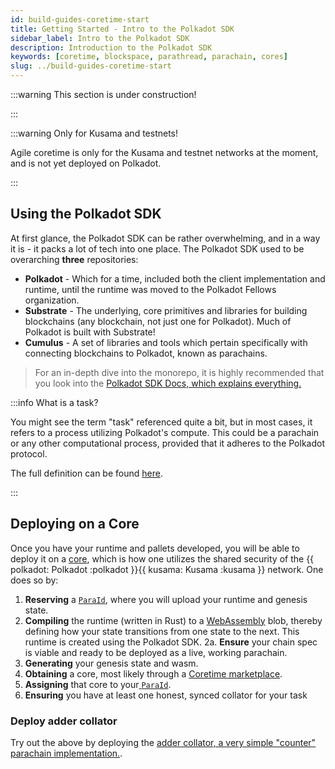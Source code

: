 ```yaml
---
id: build-guides-coretime-start
title: Getting Started - Intro to the Polkadot SDK
sidebar_label: Intro to the Polkadot SDK
description: Introduction to the Polkadot SDK
keywords: [coretime, blockspace, parathread, parachain, cores]
slug: ../build-guides-coretime-start
---
```


:::warning This section is under construction!

:::

:::warning Only for Kusama and testnets!

Agile coretime is only for the Kusama and testnet networks at the moment, and is not yet deployed on
Polkadot.

:::

## Using the Polkadot SDK

At first glance, the Polkadot SDK can be rather overwhelming, and in a way it is - it packs a lot of
tech into one place. The Polkadot SDK used to be overarching **three** repositories:

- **Polkadot** - Which for a time, included both the client implementation and runtime, until the
  runtime was moved to the Polkadot Fellows organization.
- **Substrate** - The underlying, core primitives and libraries for building blockchains (any
  blockchain, not just one for Polkadot). Much of Polkadot is built with Substrate!
- **Cumulus** - A set of libraries and tools which pertain specifically with connecting blockchains
  to Polkadot, known as parachains.

> For an in-depth dive into the monorepo, it is highly recommended that you look into the
> [Polkadot SDK Docs, which explains everything.](https://paritytech.github.io/polkadot-sdk/master/polkadot_sdk_docs/polkadot_sdk/index.html)

:::info What is a task?

You might see the term "task" referenced quite a bit, but in most cases, it refers to a process
utilizing Polkadot's compute. This could be a parachain or any other computational process, provided
that it adheres to the Polkadot protocol.

The full definition can be found [here](../learn/learn-agile-coretime.md#task).

:::

## Deploying on a Core

Once you have your runtime and pallets developed, you will be able to deploy it on a
[core](../learn/learn-agile-coretime.md#core), which is how one utilizes the shared security of the
{{ polkadot: Polkadot :polkadot }}{{ kusama: Kusama :kusama }} network. One does so by:

1. **Reserving** a [`ParaId`](../general/glossary.md#paraid), where you will upload your runtime and
   genesis state.
2. **Compiling** the runtime (written in Rust) to a [WebAssembly](../learn/learn-wasm.md) blob,
   thereby defining how your state transitions from one state to the next. This runtime is created
   using the Polkadot SDK. 2a. **Ensure** your chain spec is viable and ready to be deployed as a
   live, working parachain.
3. **Generating** your genesis state and wasm.
4. **Obtaining** a core, most likely through a
   [Coretime marketplace](../learn/learn-guides-coretime-marketplaces.md).
5. **Assigning** that core to your[ `ParaId`](../general/glossary.md#paraid).
6. **Ensuring** you have at least one honest, synced collator for your task

### Deploy adder collator

Try out the above by deploying the
[adder collator, a very simple "counter" parachain implementation.](../learn/learn-guides-coretime-parachains.md).
